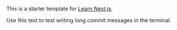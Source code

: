 This is a starter template for [Learn Next.js](https://nextjs.org/learn).

Use this text to test writing long commit messages in the terminal.
